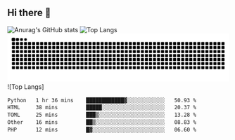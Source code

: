 ## Hi there 👋
![Anurag's GitHub stats](https://github-readme-stats.vercel.app/api?username=CNCoreSteb)
![Top Langs](https://github-readme-stats.vercel.app/api/top-langs/?username=CNCoreSteb)
<picture>
  <source media="(prefers-color-scheme: dark)" srcset="https://raw.githubusercontent.com/CNCoreSteb/CNCoreSteb/output/github-contribution-grid-snake-dark.svg">
  <source media="(prefers-color-scheme: light)" srcset="https://raw.githubusercontent.com/CNCoreSteb/CNCoreSteb/output/github-contribution-grid-snake.svg">
  <img alt="github contribution grid snake animation" src="https://raw.githubusercontent.com/CNCoreSteb/CNCoreSteb/output/github-contribution-grid-snake.svg">
</picture>
![Top Langs]
<!--START_SECTION:waka-->

```txt
Python   1 hr 36 mins    ████████████▓░░░░░░░░░░░░   50.93 %
HTML     38 mins         █████░░░░░░░░░░░░░░░░░░░░   20.37 %
TOML     25 mins         ███▒░░░░░░░░░░░░░░░░░░░░░   13.28 %
Other    16 mins         ██▒░░░░░░░░░░░░░░░░░░░░░░   08.83 %
PHP      12 mins         █▓░░░░░░░░░░░░░░░░░░░░░░░   06.60 %
```

<!--END_SECTION:waka-->


<!--
**CNCoreSteb/CNCoreSteb** is a ✨ _special_ ✨ repository because its `README.md` (this file) appears on your GitHub profile.

Here are some ideas to get you started:

- 🔭 I’m currently working on ...
- 🌱 I’m currently learning ...
- 👯 I’m looking to collaborate on ...
- 🤔 I’m looking for help with ...
- 💬 Ask me about ...
- 📫 How to reach me: ...
- 😄 Pronouns: ...
- ⚡ Fun fact: ...
-->
